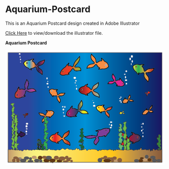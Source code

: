# Aquarium-Postcard

This is an Aquarium Postcard design created in Adobe Illustrator

<a href="/working-mock/Aquarium_Postcard.ai">Click Here</a> to view/download the illustrator file.

**Aquarium Postcard**

<img src="/mock-images/Aquarium_Postcard.png">


